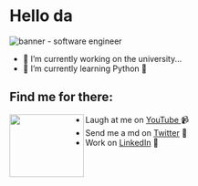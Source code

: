 # Hello da
<img src="https://i.imgur.com/pmni0T1.gif" alt="banner - software engineer">


- 🔭 I’m currently working on the university...
- 🌱 I’m currently learning Python 🐍 

## Find me for there: 

<img align="left" width="130" height="110" src="https://i.imgur.com/L6sxZby.gif">

- Laugh at me on <a href="https://www.youtube.com/channel/UCL-6Vchi1y5l765lFOO8iiA">YouTube </a> 📹 
- Send me a md on <a href="https://twitter.com/LasterLG117"> Twitter</a> 📧
- Work on <a href="https://www.linkedin.com/in/alexisloyag/">LinkedIn</a> 💼
